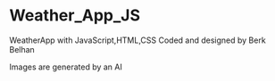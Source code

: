 # Weather_App_JS
WeatherApp with JavaScript,HTML,CSS
Coded and designed by Berk Belhan



Images are generated by an AI
